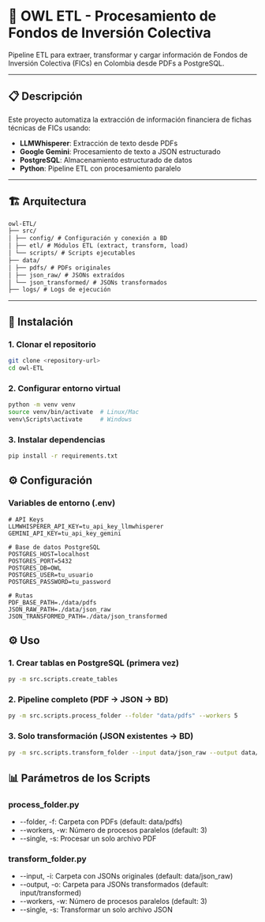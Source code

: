 # 🦉 OWL ETL - Procesamiento de Fondos de Inversión Colectiva

Pipeline ETL para extraer, transformar y cargar información de Fondos de Inversión Colectiva (FICs) en Colombia desde PDFs a PostgreSQL.

---

## 📋 Descripción
Este proyecto automatiza la extracción de información financiera de fichas técnicas de FICs usando:

- **LLMWhisperer**: Extracción de texto desde PDFs  
- **Google Gemini**: Procesamiento de texto a JSON estructurado  
- **PostgreSQL**: Almacenamiento estructurado de datos  
- **Python**: Pipeline ETL con procesamiento paralelo  

---

## 🏗️ Arquitectura
```txt
owl-ETL/
├── src/
│ ├── config/ # Configuración y conexión a BD
│ ├── etl/ # Módulos ETL (extract, transform, load)
│ └── scripts/ # Scripts ejecutables
├── data/
│ ├── pdfs/ # PDFs originales
│ ├── json_raw/ # JSONs extraídos
│ └── json_transformed/ # JSONs transformados
├── logs/ # Logs de ejecución
```

---

## 🚀 Instalación

### 1. Clonar el repositorio
```bash
git clone <repository-url>
cd owl-ETL
```

### 2. Configurar entorno virtual
```bash
python -m venv venv
source venv/bin/activate  # Linux/Mac
venv\Scripts\activate     # Windows
```

### 3. Instalar dependencias
```bash
pip install -r requirements.txt
```

## ⚙️ Configuración

### Variables de entorno (.env)
```env
# API Keys
LLMWHISPERER_API_KEY=tu_api_key_llmwhisperer
GEMINI_API_KEY=tu_api_key_gemini

# Base de datos PostgreSQL
POSTGRES_HOST=localhost
POSTGRES_PORT=5432
POSTGRES_DB=OWL
POSTGRES_USER=tu_usuario
POSTGRES_PASSWORD=tu_password

# Rutas
PDF_BASE_PATH=./data/pdfs
JSON_RAW_PATH=./data/json_raw
JSON_TRANSFORMED_PATH=./data/json_transformed
```

## ⚙️ Uso

### 1. Crear tablas en PostgreSQL (primera vez)
```bash
py -m src.scripts.create_tables
```

### 2. Pipeline completo (PDF → JSON → BD)
```bash
py -m src.scripts.process_folder --folder "data/pdfs" --workers 5
```

### 3. Solo transformación (JSON existentes → BD)
```bash
py -m src.scripts.transform_folder --input data/json_raw --output data/json_transformed --workers 5
```

## 📊 Parámetros de los Scripts
### process_folder.py
- --folder, -f: Carpeta con PDFs (default: data/pdfs)
- --workers, -w: Número de procesos paralelos (default: 3)
- --single, -s: Procesar un solo archivo PDF

### transform_folder.py
- --input, -i: Carpeta con JSONs originales (default: data/json_raw)
- --output, -o: Carpeta para JSONs transformados (default: input/transformed)
- --workers, -w: Número de procesos paralelos (default: 3)
- --single, -s: Transformar un solo archivo JSON